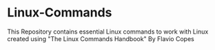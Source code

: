 # Linux-Commands
This Repository contains essential Linux commands to work with Linux created using "The Linux Commands Handbook" By Flavio Copes 

